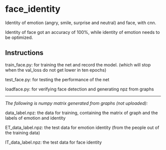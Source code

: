 # face_identity

Identity of emotion (angry,  smile, surprise and neutral) and face, with cnn.

Identity of face got an accuracy of 100%, while identity of emotion needs to be optimized.

## Instructions

train_face.py: for training the net and record the model. (which will stop when the val_loss do not get lower in ten epochs)

test_face.py: for testing the performance of the net

loadface.py: for verifying face detection and generating npz from graphs

---

*The following is numpy matrix generated from graphs (not uploaded):*

data_label.npz: the data for training, containing the matrix of graph and the labels of emotion and identity

ET_data_label.npz: the test data for emotion identity (from the people out of the training data)

IT_data_label.npz: the test data for face identity

